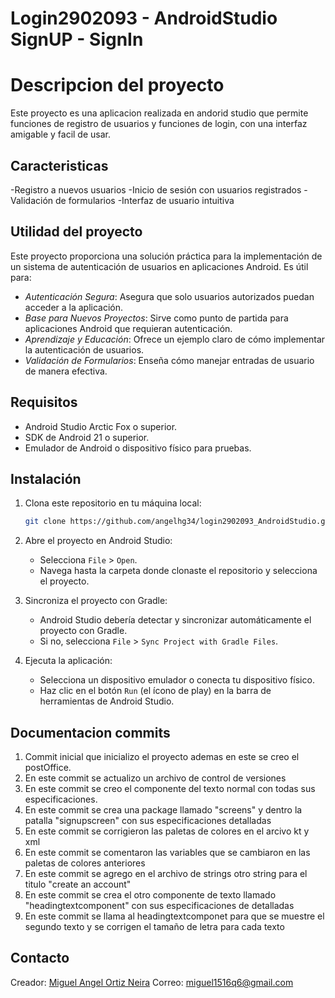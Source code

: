 # Login2902093 - AndroidStudio SignUP - SignIn

# Descripcion del proyecto
Este proyecto es una aplicacion realizada en andorid studio que permite funciones de registro de usuarios y funciones de login, con una interfaz amigable y facil de usar.

## Caracteristicas
-Registro a nuevos usuarios
-Inicio de sesión con usuarios registrados
-Validación de formularios
-Interfaz de usuario intuitiva

## Utilidad del proyecto
Este proyecto proporciona una solución práctica para la implementación de un sistema de autenticación de usuarios en aplicaciones Android. Es útil para:
- *Autenticación Segura*: Asegura que solo usuarios autorizados puedan acceder a la aplicación.
- *Base para Nuevos Proyectos*: Sirve como punto de partida para aplicaciones Android que requieran autenticación.
- *Aprendizaje y Educación*: Ofrece un ejemplo claro de cómo implementar la autenticación de usuarios.
- *Validación de Formularios*: Enseña cómo manejar entradas de usuario de manera efectiva.


## Requisitos

- Android Studio Arctic Fox o superior.
- SDK de Android 21 o superior.
- Emulador de Android o dispositivo físico para pruebas.

## Instalación

1. Clona este repositorio en tu máquina local:
    ```sh
    git clone https://github.com/angelhg34/login2902093_AndroidStudio.git
    ```

2. Abre el proyecto en Android Studio:
    - Selecciona `File` > `Open`.
    - Navega hasta la carpeta donde clonaste el repositorio y selecciona el proyecto.

3. Sincroniza el proyecto con Gradle:
    - Android Studio debería detectar y sincronizar automáticamente el proyecto con Gradle.
    - Si no, selecciona `File` > `Sync Project with Gradle Files`.

4. Ejecuta la aplicación:
    - Selecciona un dispositivo emulador o conecta tu dispositivo físico.
    - Haz clic en el botón `Run` (el ícono de play) en la barra de herramientas de Android Studio.

## Documentacion commits
1. Commit inicial que inicializo el proyecto ademas en este se creo el postOffice.
2. En este commit se actualizo un archivo de control de versiones
3. En este commit se creo el componente del texto normal con todas sus especificaciones.
4. En este commit se crea una package llamado "screens" y dentro la patalla "signupscreen" con sus especificaciones detalladas
5. En este commit se corrigieron las paletas de colores en el arcivo kt y xml
6. En este commit se comentaron las variables que se cambiaron en las paletas de colores anteriores
7. En este commit se agrego en el archivo de strings otro string para el titulo "create an account"
8. En este commit se crea el otro componente de texto llamado "headingtextcomponent" con sus especificaciones de detalladas
9. En este commit se llama al headingtextcomponet para que se muestre el segundo texto y se corrigen el tamaño de letra para cada texto

## Contacto
Creador: [Miguel Angel Ortiz Neira](https://github.com/angelhg34)
Correo: miguel1516q6@gmail.com
